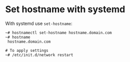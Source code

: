# Set hostname with systemd

With systemd use `set-hostname`:
```
~# hostnamectl set-hostname hostname.domain.com
~# hostname
 hostname.domain.com

# To apply settings
~# /etc/init.d/network restart 
```
